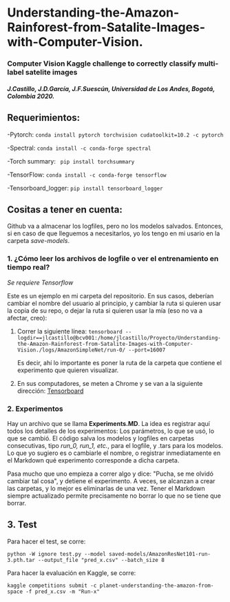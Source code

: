 # Understanding-the-Amazon-Rainforest-from-Satalite-Images-with-Computer-Vision.

### Computer Vision Kaggle challenge to correctly classify multi-label satelite images

##### J.Castillo, J.D.García, J.F.Suescún, Universidad de Los Andes, Bogotá, Colombia 2020.


## Requerimientos:
-Pytorch: `conda install pytorch torchvision cudatoolkit=10.2 -c pytorch`

-Spectral: `conda install -c conda-forge spectral`

-Torch summary: ` pip install torchsummary`

-TensorFlow: `conda install -c conda-forge tensorflow`

-Tensorboard_logger: `pip install tensorboard_logger`

## Cositas a tener en cuenta:

Github va a almacenar los logfiles, pero no los modelos salvados. Entonces, si en caso de que lleguemos a necesitarlos, yo los tengo en mi usario en la carpeta *save-models*. 

### 1. ¿Cómo leer los archivos de logfile o ver el entrenamiento en tiempo real?

*Se requiere Tensorflow*

Este es un ejemplo en mi carpeta del repositorio. En sus casos, deberían cambiar el nombre del usuario al principio, y cambiar la ruta si quieren usar la copia de su repo, o dejar la ruta si quieren usar la mía (eso no va a afectar, creo):

1. Correr la siguiente línea:    `tensorboard --logdir==jlcastillo@bcv001:/home/jlcastillo/Proyecto/Understanding-the-Amazon-Rainforest-from-Satalite-Images-with-Computer-Vision./logs/AmazonSimpleNet/run-0/ --port=16007`

   Es decir, ahí lo importante es poner la ruta de la carpeta que contiene el experimento que quieren visualizar.

2. En sus computadores, se meten a Chrome y se van a la siguiente dirección: [Tensorboard]( http://bcv001:16007)



### 2. Experimentos

Hay un archivo que se llama **Experiments.MD**.  La idea es registrar aquí todos los detalles de los experimentos: Los parámetros, lo que se usó, lo que se cambió. El código salva los modelos y logfiles en carpetas consecutivas, tipo *run_0, run_1, etc.*, para el logfile, y .tars para los modelos. Lo que yo sugiero es o cambiarle el nombre, o registrar inmediatamente en el Markdown qué experimento corresponde a dicha carpeta. 

Pasa mucho que uno empieza a correr algo y dice: "Pucha, se me olvidó cambiar tal cosa", y detiene el experimento. A veces, se alcanzan a crear las carpetas, y lo mejor es eliminarlas de una vez.  Tener el Markdown siempre actualizado permite precisamente no borrar lo que no se tiene que borrar.

 

## 3. Test

Para hacer el test, se corre:

`python -W ignore test.py --model saved-models/AmazonResNet101-run-3.pth.tar --output_file "pred_x.csv" --batch_size 8`

Para hacer la evaluación en Kaggle, se corre:

`kaggle competitions submit -c planet-understanding-the-amazon-from-space -f pred_x.csv -m "Run-x"`
